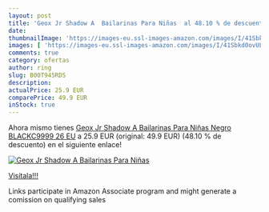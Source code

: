 ```yaml
---
layout: post
title: 'Geox Jr Shadow A  Bailarinas Para Niñas  al 48.10 % de descuento'
date: 
thumbnailImage: 'https://images-eu.ssl-images-amazon.com/images/I/41Sbkd0ovUL._SL200_.jpg'
images: [ 'https://images-eu.ssl-images-amazon.com/images/I/41Sbkd0ovUL._SL200_.jpg' ]
comments: true
category: ofertas
author: ring
slug: B00T945RDS
description:
actualPrice: 25.9 EUR
comparePrice: 49.9 EUR
inStock: true
---
```


Ahora mismo tienes [Geox Jr Shadow A  Bailarinas Para Niñas  Negro  BLACKC9999   26 EU](https://www.amazon.es/dp/B00T945RDS/?tag=tolees-21) a 25.9 EUR (original: 49.9 EUR) (48.10 %  de descuento) en el siguiente enlace!

[![Geox Jr Shadow A  Bailarinas Para Niñas ](https://images-eu.ssl-images-amazon.com/images/I/41Sbkd0ovUL._SL200_.jpg)](https://www.amazon.es/dp/B00T945RDS/?tag=tolees-21)

[Visítala!!!](https://www.amazon.es/dp/B00T945RDS/?tag=tolees-21)

Links participate in Amazon Associate program and might generate a comission on qualifying sales
